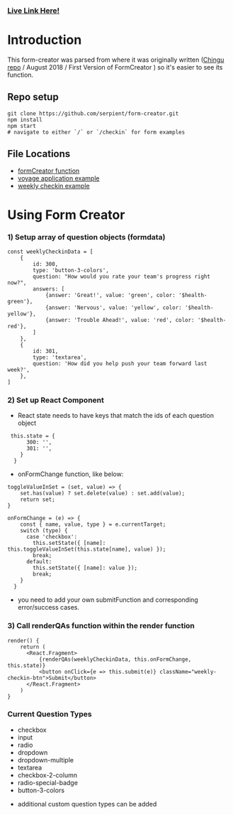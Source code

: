 ### [Live Link Here!](https://serpient.github.io/form-creator/)

# Introduction
This form-creator was parsed from where it was originally written ([Chingu repo](https://github.com/chingu-x/chingu-frontend/tree/master) / August 2018 / First Version of FormCreator ) so it's easier to see its function. 

## Repo setup
```
git clone https://github.com/serpient/form-creator.git
npm install
npm start
# navigate to either `/` or `/checkin` for form examples
```

## File Locations
- [formCreator function](https://github.com/serpient/form-creator/tree/master/src/components/FormCreator)
- [voyage application example](https://github.com/serpient/form-creator/tree/master/src/components/VoyageApplication)
- [weekly checkin example](https://github.com/serpient/form-creator/tree/master/src/components/WeeklyCheckin)

# Using Form Creator
### 1) Setup array of question objects (formdata)
```
const weeklyCheckinData = [
    {
        id: 300,
        type: 'button-3-colors',
        question: "How would you rate your team's progress right now?",
        answers: [
            {answer: 'Great!', value: 'green', color: '$health-green'}, 
            {answer: 'Nervous', value: 'yellow', color: '$health-yellow'}, 
            {answer: 'Trouble Ahead!', value: 'red', color: '$health-red'}, 
        ]
    },
    {
        id: 301,
        type: 'textarea',
        question: 'How did you help push your team forward last week?',
    },
]

```
### 2) Set up React Component
- React state needs to have keys that match the ids of each question object
```
 this.state = {
      300: '',
      301: '',
    }
  }
```
- onFormChange function, like below:
```
toggleValueInSet = (set, value) => {
    set.has(value) ? set.delete(value) : set.add(value);
    return set;
}
  
onFormChange = (e) => {
    const { name, value, type } = e.currentTarget;
    switch (type) {
      case 'checkbox':
        this.setState({ [name]: this.toggleValueInSet(this.state[name], value) });
        break;
      default:
        this.setState({ [name]: value });
        break;
    }
  }

```
- you need to add your own submitFunction and corresponding error/success cases. 

### 3) Call renderQAs function within the render function
```
render() {
    return (
      <React.Fragment>
          {renderQAs(weeklyCheckinData, this.onFormChange, this.state)}
          <button onClick={e => this.submit(e)} className="weekly-checkin-btn">Submit</button>
      </React.Fragment>
    )
}
```

### Current Question Types
- checkbox
- input
- radio
- dropdown
- dropdown-multiple
- textarea
- checkbox-2-column
- radio-special-badge
- button-3-colors
* additional custom question types can be added
